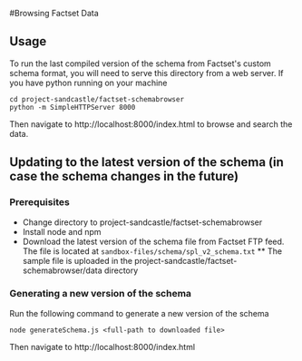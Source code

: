 #Browsing Factset Data

## Usage
To run the last compiled version of the schema from Factset's custom schema format, you will need to serve this directory from a web server.
If you have python running on your machine

```
cd project-sandcastle/factset-schemabrowser
python -m SimpleHTTPServer 8000
```

Then navigate to http://localhost:8000/index.html to browse and search the data.

## Updating to the latest version of the schema (in case the schema changes in the future)


### Prerequisites 
* Change directory to project-sandcastle/factset-schemabrowser
* Install node and npm
* Download the latest version of the schema file from Factset FTP feed. The file is located at `sandbox-files/schema/spl_v2_schema.txt`
** The sample file is uploaded in the project-sandcastle/factset-schemabrowser/data directory

### Generating a new version of the schema
Run the following command to generate a new version of the schema
```
node generateSchema.js <full-path to downloaded file>
```

Then navigate to http://localhost:8000/index.html

